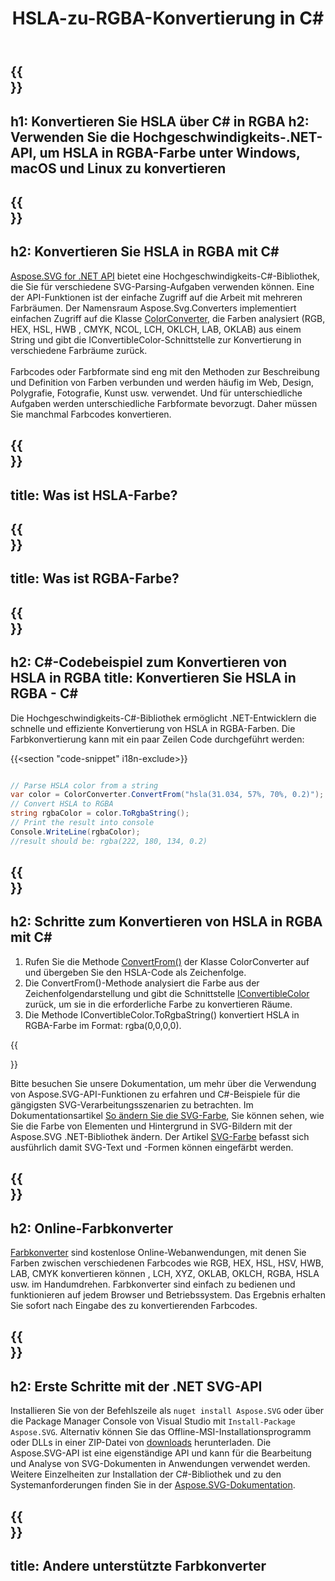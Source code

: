 ﻿---
translation: true
template: ./../_template-child.md
title: HSLA-zu-RGBA-Konvertierung in C#
description: Arbeiten Sie mit Farbcodes und konvertieren Sie HSLA in RGBA in C#
url: /net/color-converter/hsla-to-rgba/
family: svg
platformtag: net
feature: color converter
informat: HSLA
outformat: RGBA
otherformats: HSVA HWBA NCOLA
---

{{<section banner>}}
---
h1: Konvertieren Sie HSLA über C# in RGBA
h2: Verwenden Sie die Hochgeschwindigkeits-.NET-API, um HSLA in RGBA-Farbe unter Windows, macOS und Linux zu konvertieren
---

{{<section overview>}}
---
h2: Konvertieren Sie HSLA in RGBA mit C#
---

[Aspose.SVG for .NET API](https://products.aspose.com/svg/net/) bietet eine Hochgeschwindigkeits-C#-Bibliothek, die Sie für verschiedene SVG-Parsing-Aufgaben verwenden können. Eine der API-Funktionen ist der einfache Zugriff auf die Arbeit mit mehreren Farbräumen. Der Namensraum Aspose.Svg.Converters implementiert einfachen Zugriff auf die Klasse [ColorConverter](https://reference.aspose.com/svg/net/aspose.svg.converters/colorconverter/), die Farben analysiert (RGB, HEX, HSL, HWB , CMYK, NCOL, LCH, OKLCH, LAB, OKLAB) aus einem String und gibt die IConvertibleColor-Schnittstelle zur Konvertierung in verschiedene Farbräume zurück.<br><br>
Farbcodes oder Farbformate sind eng mit den Methoden zur Beschreibung und Definition von Farben verbunden und werden häufig im Web, Design, Polygrafie, Fotografie, Kunst usw. verwendet. Und für unterschiedliche Aufgaben werden unterschiedliche Farbformate bevorzugt. Daher müssen Sie manchmal Farbcodes konvertieren.

{{<section input-color>}}
---
title: Was ist HSLA-Farbe?
---

{{<section output-color>}}
---
title: Was ist RGBA-Farbe?
---

{{<section code-text>}}
---
h2: C#-Codebeispiel zum Konvertieren von HSLA in RGBA
title: Konvertieren Sie HSLA in RGBA - C#
---

Die Hochgeschwindigkeits-C#-Bibliothek ermöglicht .NET-Entwicklern die schnelle und effiziente Konvertierung von HSLA in RGBA-Farben. Die Farbkonvertierung kann mit ein paar Zeilen Code durchgeführt werden:

{{<section "code-snippet" i18n-exclude>}}

```cs

// Parse HSLA color from a string
var color = ColorConverter.ConvertFrom("hsla(31.034, 57%, 70%, 0.2)");
// Convert HSLA to RGBA 
string rgbaColor = color.ToRgbaString();
// Print the result into console
Console.WriteLine(rgbaColor);
//result should be: rgba(222, 180, 134, 0.2)

```

{{<section steps>}}
---
h2: Schritte zum Konvertieren von HSLA in RGBA mit C#
---
1. Rufen Sie die Methode [ConvertFrom()](https://reference.aspose.com/svg/net/aspose.svg.converters/colorconverter/convertfrom/) der Klasse ColorConverter auf und übergeben Sie den HSLA-Code als Zeichenfolge.
1. Die ConvertFrom()-Methode analysiert die Farbe aus der Zeichenfolgendarstellung und gibt die Schnittstelle [IConvertibleColor](https://reference.aspose.com/svg/net/aspose.svg.drawing/iconvertiblecolor/) zurück, um sie in die erforderliche Farbe zu konvertieren Räume.
1. Die Methode IConvertibleColor.ToRgbaString() konvertiert HSLA in RGBA-Farbe im Format: rgba(0,0,0,0).



{{<section documentation>}}

Bitte besuchen Sie unsere Dokumentation, um mehr über die Verwendung von Aspose.SVG-API-Funktionen zu erfahren und C#-Beispiele für die gängigsten SVG-Verarbeitungsszenarien zu betrachten. Im Dokumentationsartikel <a href="https://docs.aspose.com/svg/net/how-to-work-with-aspose-svg-api/how-to-change-svg-color/" target= "_blank">So ändern Sie die SVG-Farbe</a>, Sie können sehen, wie Sie die Farbe von Elementen und Hintergrund in SVG-Bildern mit der Aspose.SVG .NET-Bibliothek ändern. Der Artikel <a href="https://docs.aspose.com/svg/net/drawing-basics/svg-color/" target="_blank">SVG-Farbe</a> befasst sich ausführlich damit SVG-Text und -Formen können eingefärbt werden.

{{<section online-color-converter>}}
---
h2: Online-Farbkonverter
---

[Farbkonverter](https://products.aspose.app/svg/color-converter) sind kostenlose Online-Webanwendungen, mit denen Sie Farben zwischen verschiedenen Farbcodes wie RGB, HEX, HSL, HSV, HWB, LAB, CMYK konvertieren können , LCH, XYZ, OKLAB, OKLCH, RGBA, HSLA usw. im Handumdrehen. Farbkonverter sind einfach zu bedienen und funktionieren auf jedem Browser und Betriebssystem. Das Ergebnis erhalten Sie sofort nach Eingabe des zu konvertierenden Farbcodes.

{{<section get-started>}}
---
h2: Erste Schritte mit der .NET SVG-API
---

Installieren Sie von der Befehlszeile als ```nuget install Aspose.SVG``` oder über die Package Manager Console von Visual Studio mit ```Install-Package Aspose.SVG```.
Alternativ können Sie das Offline-MSI-Installationsprogramm oder DLLs in einer ZIP-Datei von [downloads](https://downloads.aspose.com/svg/net) herunterladen. Die Aspose.SVG-API ist eine eigenständige API und kann für die Bearbeitung und Analyse von SVG-Dokumenten in Anwendungen verwendet werden.
Weitere Einzelheiten zur Installation der C#-Bibliothek und zu den Systemanforderungen finden Sie in der [Aspose.SVG-Dokumentation](https://docs.aspose.com/svg/net/getting-started/).

{{<section other-color-converters>}}
---
title: Andere unterstützte Farbkonverter
---
